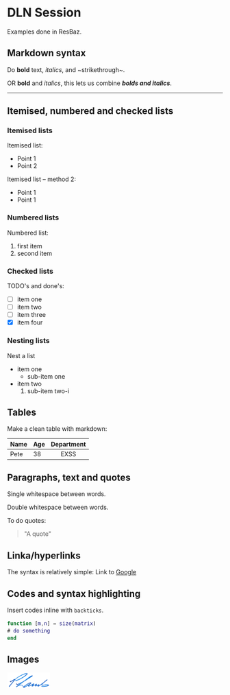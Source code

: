 # DLN Session
Examples done in ResBaz.

## Markdown syntax
Do **bold** text, *italics*, and ~strikethrough~.

OR __bold__ and _italics_, this lets us combine **_bolds and italics_**.

---------------

## Itemised, numbered and checked lists
### Itemised lists
Itemised list:
* Point 1
* Point 2

Itemised list – method 2:
- Point 1
- Point 1

### Numbered lists
Numbered list:
1. first item
1. second item

### Checked lists
TODO's and done's:
- [ ] item one
- [ ] item two
- [ ] item three
- [x] item four

### Nesting lists
Nest a list
* item one
  * sub-item one 
* item two
  1. sub-item two-i
  
## Tables
Make a clean table with markdown:

| Name | Age | Department | 
|---|---|:---:|
| Pete | 38 | EXSS |

## Paragraphs, text and quotes

Single whitespace between words.

Double  whitespace  between  words.

To do quotes:
> "A quote"

## Linka/hyperlinks

The syntax is relatively simple:
Link to [Google](https://www.google.com)

## Codes and syntax highlighting

Insert codes inline with `backticks`.

```matlab
function [m,n] = size(matrix)
# do something
end
```

## Images


 <img src="Lamb_signature.png" width=100/>
